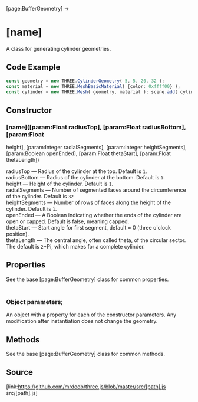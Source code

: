 [page:BufferGeometry] →

# [name]

A class for generating cylinder geometries.

## Code Example

  
```ts  
const geometry = new THREE.CylinderGeometry( 5, 5, 20, 32 );  
const material = new THREE.MeshBasicMaterial( {color: 0xffff00} );  
const cylinder = new THREE.Mesh( geometry, material ); scene.add( cylinder );  
```  

## Constructor

###  [name]([param:Float radiusTop], [param:Float radiusBottom], [param:Float
height], [param:Integer radialSegments], [param:Integer heightSegments],
[param:Boolean openEnded], [param:Float thetaStart], [param:Float
thetaLength])

radiusTop — Radius of the cylinder at the top. Default is `1`.  
radiusBottom — Radius of the cylinder at the bottom. Default is `1`.  
height — Height of the cylinder. Default is `1`.  
radialSegments — Number of segmented faces around the circumference of the
cylinder. Default is `32`  
heightSegments — Number of rows of faces along the height of the cylinder.
Default is `1`.  
openEnded — A Boolean indicating whether the ends of the cylinder are open or
capped. Default is false, meaning capped.  
thetaStart — Start angle for first segment, default = 0 (three o'clock
position).  
thetaLength — The central angle, often called theta, of the circular sector.
The default is `2`*Pi, which makes for a complete cylinder.

## Properties

See the base [page:BufferGeometry] class for common properties.

### <br/> Object parameters; <br/>

An object with a property for each of the constructor parameters. Any
modification after instantiation does not change the geometry.

## Methods

See the base [page:BufferGeometry] class for common methods.

## Source

[link:https://github.com/mrdoob/three.js/blob/master/src/[path].js
src/[path].js]

